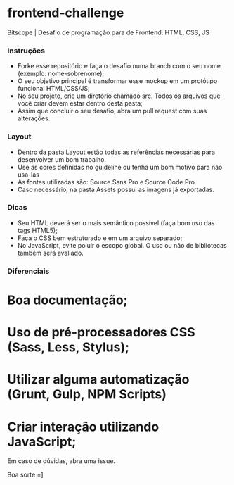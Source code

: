 # frontend-challenge
Bitscope | Desafio de programação para de Frontend: HTML, CSS, JS

### Instruções

- Forke esse repositório e faça o desafio numa branch com o seu nome (exemplo: nome-sobrenome);
- O seu objetivo principal é transformar esse mockup em um protótipo funcional HTML/CSS/JS;
- No seu projeto, crie um diretório chamado src. Todos os arquivos que você criar devem estar dentro desta pasta;
- Assim que concluir o seu desafio, abra um pull request com suas alterações.

### Layout

- Dentro da pasta Layout estão todas as referências necessárias para desenvolver um bom trabalho.
- Use as cores definidas no guideline ou tenha um bom motivo para não usa-las
- As fontes utilizadas são: Source Sans Pro e Source Code Pro
- Caso necessário, na pasta Assets possui as imagens já exportadas.

### Dicas

- Seu HTML deverá ser o mais semântico possível (faça bom uso das tags HTML5);
- Faça o CSS bem estruturado e em um arquivo separado;
- No JavaScript, evite poluir o escopo global. O uso ou não de bibliotecas também será avaliado.

### Diferenciais

# Boa documentação;
# Uso de pré-processadores CSS (Sass, Less, Stylus);
# Utilizar alguma automatização (Grunt, Gulp, NPM Scripts)
# Criar interação utilizando JavaScript;

Em caso de dúvidas, abra uma issue.

Boa sorte =]
